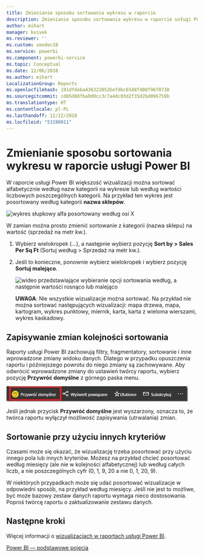 ```yaml
---
title: Zmienianie sposobu sortowania wykresu w raporcie
description: Zmienianie sposobu sortowania wykresu w raporcie usługi Power BI
author: mihart
manager: kvivek
ms.reviewer: ''
ms.custom: seodec18
ms.service: powerbi
ms.component: powerbi-service
ms.topic: Conceptual
ms.date: 12/06/2018
ms.author: mihart
LocalizationGroup: Reports
ms.openlocfilehash: 191dfdeba436322052befdbc6548fd08f96f0738
ms.sourcegitcommit: cd85d88fba0d9cc3c7a4dc03d2f35d2bd096759b
ms.translationtype: HT
ms.contentlocale: pl-PL
ms.lasthandoff: 12/12/2018
ms.locfileid: "53280011"
---
```

# <a name="change-how-a-chart-is-sorted-in-a-power-bi-report"></a>Zmienianie sposobu sortowania wykresu w raporcie usługi Power BI
W raporcie usługi Power BI większość wizualizacji można sortować alfabetycznie według nazw kategorii na wykresie lub według wartości liczbowych poszczególnych kategorii. Na przykład ten wykres jest posortowany według kategorii **nazwa sklepów**.

![wykres słupkowy alfa posortowany według osi X](media/end-user-change-sort/pbi_chartsortcategory.png)

W zamian można prosto zmienić sortowanie z kategorii (nazwa sklepu) na wartość (sprzedaż na metr kw.).

1. Wybierz wielokropek (...), a następnie wybierz pozycję **Sort by > Sales Per Sq Ft** (Sortuj według > Sprzedaż na metr kw.).
2. Jeśli to konieczne, ponownie wybierz wielokropek i wybierz pozycję **Sortuj malejąco**.

   ![wideo przedstawiające wybieranie opcji sortowania według, a następnie wartości rosnąco lub malejąco](media/end-user-change-sort/sort.gif)

   **UWAGA**: Nie wszystkie wizualizacje można sortować.  Na przykład nie można sortować następujących wizualizacji: mapa drzewa, mapa, kartogram, wykres punktowy, miernik, karta, karta z wieloma wierszami, wykres kaskadowy.

## <a name="saving-changes-you-make-to-sort-order"></a>Zapisywanie zmian kolejności sortowania
Raporty usługi Power BI zachowują filtry, fragmentatory, sortowanie i inne wprowadzone zmiany widoku danych. Dlatego w przypadku opuszczenia raportu i późniejszego powrotu do niego zmiany są zachowywane.  Aby odwrócić wprowadzone zmiany do ustawień twórcy raportu, wybierz pozycję **Przywróć domyślne** z górnego paska menu. 

![trwałe sortowanie](media/end-user-change-sort/power-bi-reset-to-default.png)

Jeśli jednak przycisk **Przywróć domyślne** jest wyszarzony, oznacza to, że twórca raportu wyłączył możliwość zapisywania (utrwalania) zmian.

<a name="other"></a>
## <a name="sorting-using-other-criteria"></a>Sortowanie przy użyciu innych kryteriów
Czasami może się okazać, że wizualizację trzeba posortować przy użyciu innego pola lub innych kryteriów.  Możesz na przykład chcieć posortować według miesięcy (ale nie w kolejności alfabetycznej) lub według całych liczb, a nie poszczególnych cyfr (0, 1, 9, 20 a nie 0, 1, 20, 9).  

W niektórych przypadkach może się udać posortować wizualizacje w odpowiedni sposób, na przykład według miesięcy.  Jeśli nie jest to możliwe, być może bazowy zestaw danych raportu wymaga nieco dostosowania. Poproś twórcę raportu o zaktualizowanie zestawu danych.

## <a name="next-steps"></a>Następne kroki
Więcej informacji o [wizualizacjach w raportach usługi Power BI](end-user-visualizations.md).

[Power BI — podstawowe pojęcia](end-user-basic-concepts.md)